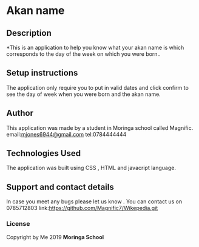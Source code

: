 # Akan name

## Description
*This is an application to help you know what your akan name is which corresponds to the day of the week on which you were born..
## Setup instructions
The application only require you to put in valid dates and click confirm to see the day of week when you were born and the akan name.
## Author
This application was made by a student in Moringa school called Magnific.
email:mjones6944@gmail.com
tel:0784444444

## Technologies Used
The application was built using CSS , HTML and javacript language. 
## Support and contact details
In case you meet any bugs please let us know .
You can contact us on 0785712803
link:https://github.com/Magnific7/Wikepedia.git
### License
Copyright by Me 2019 **Moringa School**
  
